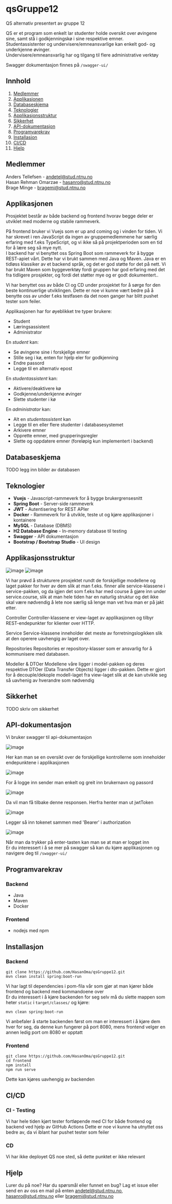 # qsGruppe12
QS alternativ presentert av gruppe 12

QS er et program som enkelt lar studenter holde oversikt over øvingene sine, samt stå i godkjenningskø i sine respektive emner.  
Studentassistenter og undervisere/emneansvarlige kan enkelt god- og underkjenne øvinger.   
Undervisere/emneansvarlig har og tilgang til flere administrative verktøy  
  
Swagger dokumentasjon finnes på `/swagger-ui/`

## Innhold ##
1. [Medlemmer](#medlemmer)
2. [Applikasjonen](#applikasjonen)
3. [Databaseskjema](#databaseskjema)
4. [Teknologier](#teknologier)
5. [Applikasjonsstruktur](#applikasjonsstruktur)
6. [Sikkerhet](#sikkerhet)
7. [API-dokumentasjon](#api-dokumentasjon)
8. [Programvarekrav](#programvarekrav)
9. [Installasjon](#installasjon)
10. [CI/CD](#cicd)
11. [Hjelp](#hjelp)

## Medlemmer
Anders Tellefsen - andetel@stud.ntnu.no  
Hasan Rehman Omarzae - hasanro@stud.ntnu.no  
Brage Minge - bragemi@stud.ntnu.no  


## Applikasjonen 
Prosjektet består av både backend og frontend hvorav begge deler er utviklet med moderne og stabile rammeverk. 

På frontend bruker vi Vuejs som er up and coming og i vinden for tiden. Vi har skrevet i ren JavaScript da ingen av gruppemedlemmene har særlig erfaring med f.eks TypeScript, og vi ikke så på projektperioden som en tid for å lære seg så mye nytt.  
I backend har vi benyttet oss Spring Boot som rammeverk for å bygge REST-apiet vårt. Dette har vi brukt sammen med Java og Maven. Java er en tidløss klassiker av et backend språk, og det er god støtte for det på nett. Vi har brukt Maven som byggeverktøy fordi gruppen har god erfaring med det fra tidligere prosjekter, og fordi det støtter mye og er godt dokumentert..

Vi har benyttet oss av både CI og CD under prosjektet for å sørge for den beste kontinuerlige utviklingen. Dette er noe vi kunne vært bedre på å benytte oss av under f.eks testfasen da det noen ganger har blitt pushet tester som feiler. 

Applikasjonen har for øyeblikket tre typer brukere: 
  - Student
  - Læringsassistent
  - Administrator

En _student_ kan:
  - Se øvingene sine i forskjellge emner
  - Stille seg i kø, enten for hjelp eler for godkjenning
  - Endre passord
  - Legge til en alternativ epost

En _studentassistent_ kan: 
  - Aktivere/deaktivere kø
  - Godkjenne/underkjenne øvinger
  - Slette studenter i kø
  
En _administrator_ kan:
  - Alt en _studentassistent_ kan
  - Legge til en eller flere studenter i databasesystemet
  - Arkivere emner
  - Opprette emner, med grupperingsregler
  - Slette og oppdatere emner (foreløpig kun implementert i backend)
  

## Databaseskjema
TODO legg inn bilder av databasen


## Teknologier 
- **Vuejs** - Javascript-rammeverk for å bygge brukergrensesnitt
- **Spring Boot** - Server-side rammeverk
- **JWT** - Autentisering for REST APIer
- **Docker** - Rammeverk for å utvikle, teste ut og kjøre applikasjoner i kontainere 
- **MySQL** - Database (DBMS)
- **H2 Database Engine** - In-memory database til testing
- **Swagger** - API dokumentasjon
- **Bootstrap / Bootstrap Studio** - UI design






## Applikasjonsstruktur
![image](https://user-images.githubusercontent.com/56249709/161533675-a3415eb8-2f97-4542-aabd-6390a5d09fad.png)
![image](https://user-images.githubusercontent.com/56249709/161533791-b568bb3e-55cb-414d-849a-658bfe9e70d5.png)

Vi har prøvd å strukturere prosjektet rundt de forskjellige modellene og laget pakker for hver av dem slik at man f.eks. finner alle service-klassene i service-pakken, og da igjen det som f.eks har med course å gjøre inn under service.course, slik at man hele tiden har en naturlig struktur og det ikke skal være nødvendig å lete noe særlig så lenge man vet hva man er på jakt etter.

Controller
Controller-klassene er view-laget av applikasjonen og tilbyr REST-endepunkter for klienter over HTTP.

Service
Service-klassene inneholder det meste av forretningslogikken slik at den operere uavhengig av laget over.

Repositories
Repositories er repository-klasser som er ansvarlig for å kommunisere med databasen.

Modeller & DTOer
Modellene våre ligger i model-pakken og deres respektive DTOer (Data Transfer Objects) ligger i dto-pakken. Dette er gjort for å decouple/dekople modell-laget fra view-laget slik at de kan utvikle seg så uavhenig av hverandre som nødvendig

## Sikkerhet
TODO skriv om sikkerhet



## API-dokumentasjon
Vi bruker swagger til api-dokumentasjon  
  
  
![image](https://user-images.githubusercontent.com/56249709/161589261-b853de00-1817-4153-9940-15195f978a4a.png)  

Her kan man se en oversikt over de forskjellige kontrollerne som inneholder endepunktene i applikasjonen  

![image](https://user-images.githubusercontent.com/56249709/161589574-3802a870-9cd6-4a0a-af4e-29e195433aa1.png)  

For å logge inn sender man enkelt og greit inn brukernavn og passord  

![image](https://user-images.githubusercontent.com/56249709/161589787-ddf1b80e-3e58-4fcf-9542-89464653d3b9.png)  

Da vil man få tilbake denne responsen. Herfra henter man ut jwtToken  

![image](https://user-images.githubusercontent.com/56249709/161589998-a0ed8732-39c3-43a2-8d00-737871b77282.png)  

Legger så inn tokenet sammen med 'Bearer' i authorization  

![image](https://user-images.githubusercontent.com/56249709/161590068-7e303884-2980-4f2f-b358-0e6e5b7b813e.png)  

Når man da trykker på enter-tasten kan man se at man er logget inn  
Er du interessert i å se mer på swagger så kan du kjøre applikasjonen og navigere deg til `/swagger-ui/`





## Programvarekrav
### Backend
- Java
- Maven
- Docker

### Frontend
- nodejs med npm

## Installasjon
### Backend
```
git clone https://github.com/HasanOma/qsGruppe12.git
mvn clean install spring:boot-run
```
Vi har lagt til dependencies i pom-fila vår som gjør at man kjører både frontend og backend med kommandoene over  
Er du interessert i å kjøre backenden for seg selv må du slette mappen som heter `static` i `target/classes/` og kjøre:

```
mvn clean spring:boot-run
```

Vi anbefaler å starte backenden først om man er interessert i å kjøre dem hver for seg, da denne kun fungerer på port 8080, mens frontend velger en annen ledig port om 8080 er opptatt

### Frontend
```
git clone https://github.com/HasanOma/qsGruppe12.git
cd frontend
npm install
npm run serve
```
Dette kan kjøres uavhengig av backenden




## CI/CD
### CI - Testing
Vi har hele tiden kjørt tester fortløpende med CI for både frontend og backend ved hjelp av GitHub Actions
Dette er noe vi kunne ha utnyttet oss bedre av, da vi iblant har pushet tester som feiler
### CD
Vi har ikke deployet QS noe sted, så dette punktet er ikke relevant



## Hjelp
Lurer du på noe? Har du spørsmål eller funnet en bug? Lag et issue eller send en av oss en mail på enten andetel@stud.ntnu.no, hasanro@stud.ntnu.no eller bragemi@stud.ntnu.no
